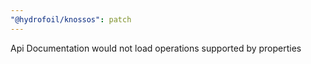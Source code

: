 ```yaml
---
"@hydrofoil/knossos": patch
---
```


Api Documentation would not load operations supported by properties
